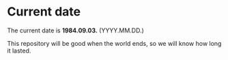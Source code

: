 # Current date

The current date is **1984.09.03.** (YYYY.MM.DD.)

This repository will be good when the world ends, so we will know how long it lasted.